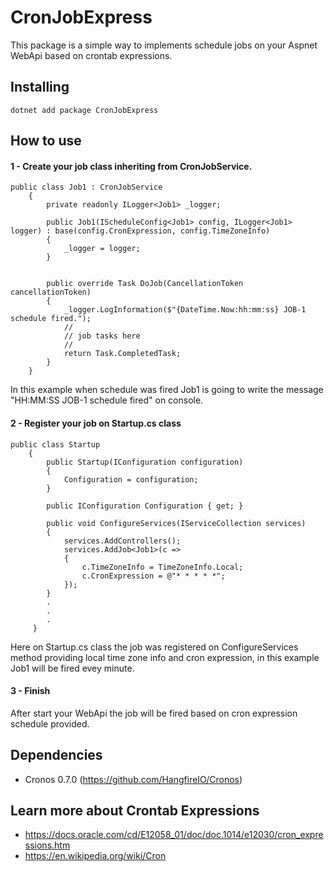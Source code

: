 # CronJobExpress

This package is a simple way to implements schedule jobs on your Aspnet WebApi based on crontab expressions.

## Installing

```
dotnet add package CronJobExpress
```

## How to use

#### 1 - Create your job class inheriting from CronJobService.
```
public class Job1 : CronJobService
    {
        private readonly ILogger<Job1> _logger;

        public Job1(IScheduleConfig<Job1> config, ILogger<Job1> logger) : base(config.CronExpression, config.TimeZoneInfo)
        {
            _logger = logger;
        }


        public override Task DoJob(CancellationToken cancellationToken)
        {
            _logger.LogInformation($"{DateTime.Now:hh:mm:ss} JOB-1 schedule fired.");
            //
            // job tasks here
            //
            return Task.CompletedTask;
        }
    }
```
In this example when schedule was fired Job1 is going to write the message "HH:MM:SS JOB-1 schedule fired" on console.

#### 2 - Register your job on Startup.cs class
```
public class Startup
    {
        public Startup(IConfiguration configuration)
        {
            Configuration = configuration;
        }

        public IConfiguration Configuration { get; }

        public void ConfigureServices(IServiceCollection services)
        {
            services.AddControllers();
            services.AddJob<Job1>(c =>
            {
                c.TimeZoneInfo = TimeZoneInfo.Local;
                c.CronExpression = @"* * * * *";
            });
        }
        .
        .
        .
     }
```
Here on Startup.cs class the job was registered on ConfigureServices method providing local time zone info and cron expression, in this example Job1 will be fired evey minute. 

#### 3 - Finish
After start your WebApi the job will be fired based on cron expression schedule provided. 

## Dependencies
* Cronos 0.7.0 (https://github.com/HangfireIO/Cronos)

## Learn more about Crontab Expressions
* https://docs.oracle.com/cd/E12058_01/doc/doc.1014/e12030/cron_expressions.htm
* https://en.wikipedia.org/wiki/Cron
